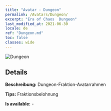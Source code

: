 ```yaml
---
title: "Avatar - Dungeon"
permalink: /Avatars/Dungeon/
excerpt: "Era of Chaos  Dungeon"
last_modified_at: 2021-06-30
locale: de
ref: "Dungeon.md"
toc: false
classes: wide
---
```

 ![Dungeon](/images/a/avatarFrame_45.png)

## Details

 **Beschreibung:** Dungeon-Fraktion-Avatarrahmen 

 **Tips:** Fraktionsbelohnung 

 **Is available:**  - 

